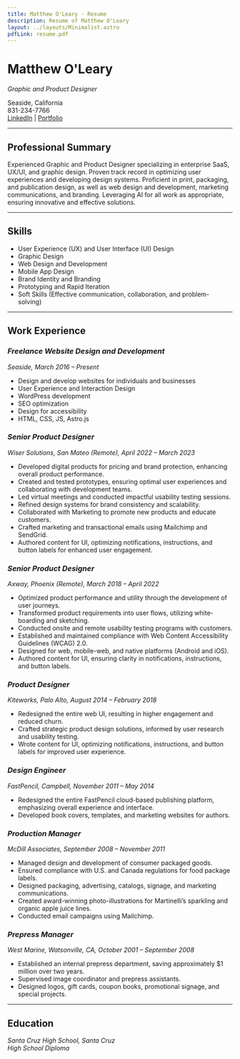 ```yaml
---
title: Matthew O'Leary - Resume
description: Resume of Matthew O'Leary
layout: ../layouts/Minimalist.astro
pdfLink: resume.pdf
---
```


# **Matthew O'Leary**

_Graphic and Product Designer_

Seaside, California  
831-234-7766  
[LinkedIn](https://www.linkedin.com/in/matt-oleary) | [Portfolio](https://mattoleary.design)

---

## **Professional Summary**

Experienced Graphic and Product Designer specializing in enterprise SaaS, UX/UI, and graphic design. Proven track record in optimizing user experiences and developing design systems. Proficient in print, packaging, and publication design, as well as web design and development, marketing communications, and branding. Leveraging AI for all work as appropriate, ensuring innovative and effective solutions.

---

## **Skills**

- User Experience (UX) and User Interface (UI) Design
- Graphic Design
- Web Design and Development
- Mobile App Design
- Brand Identity and Branding
- Prototyping and Rapid Iteration
- Soft Skills (Effective communication, collaboration, and problem-solving)

---

## **Work Experience**

### _Freelance Website Design and Development_

_Seaside, March 2016 – Present_

- Design and develop websites for individuals and businesses
- User Experience and Interaction Design
- WordPress development
- SEO optimization
- Design for accessibility
- HTML, CSS, JS, Astro.js

### _Senior Product Designer_

_Wiser Solutions, San Mateo (Remote), April 2022 – March 2023_

- Developed digital products for pricing and brand protection, enhancing overall product performance.
- Created and tested prototypes, ensuring optimal user experiences and collaborating with development teams.
- Led virtual meetings and conducted impactful usability testing sessions.
- Refined design systems for brand consistency and scalability.
- Collaborated with Marketing to promote new products and educate customers.
- Crafted marketing and transactional emails using Mailchimp and SendGrid.
- Authored content for UI, optimizing notifications, instructions, and button labels for enhanced user engagement.

### _Senior Product Designer_

_Axway, Phoenix (Remote), March 2018 – April 2022_

- Optimized product performance and utility through the development of user journeys.
- Transformed product requirements into user flows, utilizing white-boarding and sketching.
- Conducted onsite and remote usability testing programs with customers.
- Established and maintained compliance with Web Content Accessibility Guidelines (WCAG) 2.0.
- Designed for web, mobile-web, and native platforms (Android and iOS).
- Authored content for UI, ensuring clarity in notifications, instructions, and button labels.

### _Product Designer_

_Kiteworks, Palo Alto, August 2014 – February 2018_

- Redesigned the entire web UI, resulting in higher engagement and reduced churn.
- Crafted strategic product design solutions, informed by user research and usability testing.
- Wrote content for UI, optimizing notifications, instructions, and button labels for improved user experience.

### _Design Engineer_

_FastPencil, Campbell, November 2011 – May 2014_

- Redesigned the entire FastPencil cloud-based publishing platform, emphasizing overall experience and interface.
- Developed book covers, templates, and marketing websites for authors.

### _Production Manager_

_McDill Associates, September 2008 – November 2011_

- Managed design and development of consumer packaged goods.
- Ensured compliance with U.S. and Canada regulations for food package labels.
- Designed packaging, advertising, catalogs, signage, and marketing communications.
- Created award-winning photo-illustrations for Martinelli’s sparkling and organic apple juice lines.
- Conducted email campaigns using Mailchimp.

### _Prepress Manager_

_West Marine, Watsonville, CA, October 2001 – September 2008_

- Established an internal prepress department, saving approximately $1 million over two years.
- Supervised image coordinator and prepress assistants.
- Designed logos, gift cards, coupon books, promotional signage, and special projects.

---

## **Education**

_Santa Cruz High School, Santa Cruz_  
_High School Diploma_
